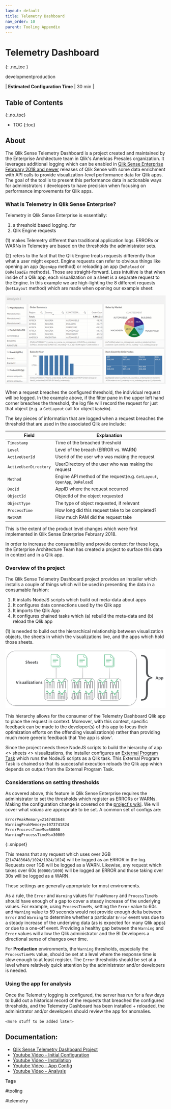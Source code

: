 ```yaml
---
layout: default
title: Telemetry Dashboard
nav_order: 10
parent: Tooling Appendix
---
```


# Telemetry Dashboard <i class="fas fa-tools fa-xs" title="Tooling | Pre-Built Solutions"></i>
{: .no_toc }

<span class="label dev">development</span><span class="label prod">production</span>

|<i class="far fa-clock fa-sm"></i> **Estimated Configuration Time**   | 30 min  |

## Table of Contents
{:.no_toc}

* TOC
{:toc}

## About

The Qlik Sense Telemetry Dashboard is a project created and maintained by the Enterprise Architecture team in Qlik's Americas Presales organization. It leverages additional logging which can be enabled in [Qlik Sense Enterprise February 2018 and newer](https://support.qlik.com/articles/000044757) releases of Qlik Sense with some data enrichment with API calls to provide visualization-level performance data for Qlik apps. The goal of the tool is to present this performance data in actionable ways for administrators / developers to have precision when focusing on performance improvements for Qlik apps.

### What is Telemetry in Qlik Sense Enterprise?

Telemetry in Qlik Sense Enterprise is essentially:

1. a threshold based logging. for 
2. Qlik Engine requests

(1) makes Telemetry different than traditional application logs. ERRORs or WARNs in Telemetry are based on the thresholds the administrator sets.

(2) refers to the fact that the Qlik Engine treats requests differently than what a user might expect. Engine requests can refer to obvious things like opening an app (`OpenApp` method) or reloading an app (`DoReload` or `DoReloadEx` methods). Those are straight-forward. Less intuitive is that when inside of a Qlik app, each visualization on a sheet is a separate request to the Engine. In this example we are high-lighting the 8 different requests (`GetLayout` method) which are made when opening our example sheet:

[![telemetry-1.gif](images/telemetry-1.gif)](https://raw.githubusercontent.com/qs-admin-guide/qs-admin-guide/master/docs/tooling/images/telemetry-1.gif)

When a request breaches the configured threshold, the individual request will be logged. In the example above, if the filter pane in the upper left hand corner breaches the threshold, the log file will record the request for just that object (e.g. a `GetLayout` call for object `NpbzKm`).

The key pieces of information that are logged when a request breaches the threshold that are used in the associated Qlik are include:

| Field                     | Explanation |
| -------------             | -------------      |
| `Timestamp`               | Time of the breached threshold           |
| `Level`                   | Level of the breach (ERROR vs. WARN)           |
| `ActiveUserId`            | UserId of the user who was making the request         |
| `ActiveUserDirectory`     | UserDirectory of the user who was making the request           |
| `Method`                  | Engine API method of the request(e.g. `GetLayout`, `OpenApp`, `DoReload`)           |
| `DocId`                   | AppID where the request occurred          |
| `ObjectId`                | ObjectId of the object requested           |
| `ObjectType`              | The type of object requested, if relevant |
| `ProcessTime`             | How long did this request take to be completed?           |
| `NetRAM`                  | How much RAM did the request take           |

This is the extent of the product level changes which were first implemented in Qlik Sense Enterprise February 2018.

In order to increase the consumability and provide context for these logs, the Enterprise Architecture Team has created a project to surface this data in context and in a Qlik app.

### Overview of the project

The Qlik Sense Telemetry Dashboard project provides an installer which installs a couple of things which will be used in presenting the data in a consumable fashion:

1. It installs NodeJS scripts which build out meta-data about apps
2. It configures data connections used by the Qlik app
3. It imports the Qlik App
4. It configures chained tasks which (a) rebuild the meta-data and (b) reload the Qlik app

(1) is needed to build out the hierarchical relationship between visualization objects, the sheets in which the visualizations live, and the apps which hold those sheets.

[![telemetry-2.png](images/telemetry-2.png)](https://raw.githubusercontent.com/qs-admin-guide/qs-admin-guide/master/docs/tooling/images/telemetry-2.png)

This hierarchy allows for the consumer of the Telemetry Dashboard Qlik app to place the request in context. Moreover, with this context, specific feedback can be made to the developer(s) of this app to focus their optimization efforts on the offending visualization(s) rather than providing much more generic feedback that 'the app is slow'.

Since the project needs these NodeJS scripts to build the hierarchy of app <> sheets <> visualizations, the installer configures an [External Program Task](https://help.qlik.com/en-US/sense-developer/Subsystems/RepositoryServiceAPI/Content/Sense_RepositoryServiceAPI/RepositoryServiceAPI-External-Program-Task-Create.htm) which runs the NodeJS scripts as a Qlik task. This External Program Task is chained so that its successful execution reloads the Qlik app which depends on output from the External Program Task.

### Considerations on setting thresholds

As covered above, this feature in Qlik Sense Enterprise requires the administrator to set the thresholds which register as ERRORs or WARNs. Making the configuration change is covered on the [project's wiki](https://github.com/eapowertools/qs-telemetry-dashboard/wiki/Logging). We will cover what _values_ are appropriate to be set. A common set of configs are:

```
ErrorPeakMemory=2147483648
WarningPeakMemory=1073741824
ErrorProcessTimeMs=60000
WarningProcessTimeMs=30000
```
{:.snippet}

This means that any request which uses over 2GB (`2147483648/1024/1024/1024`) will be logged as an ERROR in the log. Requests over 1GB will be logged as a WARN. Likewise, any request which takes over 60s (`60000/1000`) will be logged an ERROR and those taking over 30s will be logged as a WARN.

These settings are generally appropriate for most environments.

As a rule, the `Error` and `Warning` values for `PeakMemory` and `ProcessTimeMs` should have enough of a gap to cover a steady increase of the underlying values. For example, using `ProcessTimeMs`, setting the `Error` value to 60s and `Warning` value to 59 seconds would not provide enough delta between `Error` and `Warning` to determine whether a particular `Error` event was due to a steady increase of the underlying data (as is expected for many Qlik apps) or due to a one-off event. Providing a healthy gap between the `Warning` and `Error` values will allow the Qlik administrator and the BI Developers a directional sense of changes over time.

For **Production** environments, the `Warning` thresholds, especially the `ProcessTimeMs` value, should be set at a level where the response time is slow enough to at least register. The `Error` thresholds should be set at a level where relatively quick attention by the administrator and/or developers is needed.

### Using the app for analysis

Once the Telemetry logging is configured, the server has run for a few days to build out a historical record of the requests that breached the configured thresholds, and the Telemetry Dashboard has been installed + reloaded, the administrator and/or developers should review the app for anomalies.

`<more stuff to be added later>`

## Documentation:

- [Qlik Sense Telemetry Dashboard Project](https://github.com/eapowertools/qs-telemetry-dashboard)
- [Youtube Video - Initial Configuration](https://www.youtube.com/watch?v=dfkoc4Dwb0g&feature=youtu.be)
- [Youtube Video - Installation](https://www.youtube.com/watch?v=EPLl1BODwH4&feature=youtu.be)
- [Youtube Video - App Config](https://www.youtube.com/watch?v=iLKOpnKbLJg&feature=youtu.be)
- [Youtube Video - Analysis](https://www.youtube.com/watch?v=2BfZDxODhzE&feature=youtu.be)

**Tags**

#tooling

#telemetry

&nbsp;